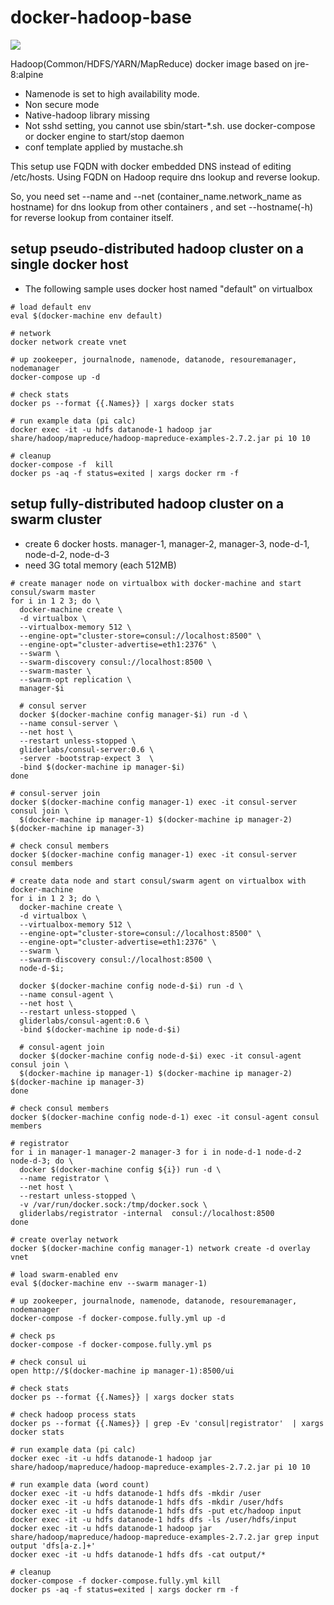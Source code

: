 # docker-hadoop-base

[![](https://imagelayers.io/badge/smizy/hadoop-base:2.7.2-alpine.svg)](https://imagelayers.io/?images=smizy/hadoop-base:2.7.2-alpine 'Get your own badge on imagelayers.io')

Hadoop(Common/HDFS/YARN/MapReduce) docker image based on jre-8:alpine

* Namenode is set to high availability mode.
* Non secure mode
* Native-hadoop library missing
* Not sshd setting, you cannot use sbin/start-*.sh. use docker-compose or docker engine to start/stop daemon 
* conf template applied by mustache.sh

This setup use FQDN with docker embedded DNS instead of editing /etc/hosts. 
Using FQDN on Hadoop require dns lookup and reverse lookup. 

So, you need set --name and --net (container_name.network_name as hostname) for dns lookup from other containers 
, and set --hostname(-h) for reverse lookup from container itself.


## setup pseudo-distributed hadoop cluster on a single docker host  

* The following sample uses docker host named "default" on virtualbox

```
# load default env
eval $(docker-machine env default)

# network 
docker network create vnet

# up zookeeper, journalnode, namenode, datanode, resouremanager, nodemanager
docker-compose up -d

# check stats
docker ps --format {{.Names}} | xargs docker stats

# run example data (pi calc)
docker exec -it -u hdfs datanode-1 hadoop jar share/hadoop/mapreduce/hadoop-mapreduce-examples-2.7.2.jar pi 10 10

# cleanup  
docker-compose -f  kill
docker ps -aq -f status=exited | xargs docker rm -f

```


## setup fully-distributed hadoop cluster on a swarm cluster 

* create 6 docker hosts. manager-1, manager-2, manager-3, node-d-1, node-d-2, node-d-3
* need 3G total memory (each 512MB)

  
```
# create manager node on virtualbox with docker-machine and start consul/swarm master
for i in 1 2 3; do \
  docker-machine create \
  -d virtualbox \
  --virtualbox-memory 512 \
  --engine-opt="cluster-store=consul://localhost:8500" \
  --engine-opt="cluster-advertise=eth1:2376" \
  --swarm \
  --swarm-discovery consul://localhost:8500 \
  --swarm-master \
  --swarm-opt replication \
  manager-$i 
  
  # consul server 
  docker $(docker-machine config manager-$i) run -d \
  --name consul-server \
  --net host \
  --restart unless-stopped \
  gliderlabs/consul-server:0.6 \
  -server -bootstrap-expect 3  \
  -bind $(docker-machine ip manager-$i) 
done

# consul-server join
docker $(docker-machine config manager-1) exec -it consul-server consul join \
  $(docker-machine ip manager-1) $(docker-machine ip manager-2) $(docker-machine ip manager-3)

# check consul members 
docker $(docker-machine config manager-1) exec -it consul-server consul members

# create data node and start consul/swarm agent on virtualbox with docker-machine
for i in 1 2 3; do \
  docker-machine create \
  -d virtualbox \
  --virtualbox-memory 512 \
  --engine-opt="cluster-store=consul://localhost:8500" \
  --engine-opt="cluster-advertise=eth1:2376" \
  --swarm \
  --swarm-discovery consul://localhost:8500 \
  node-d-$i; 
  
  docker $(docker-machine config node-d-$i) run -d \
  --name consul-agent \
  --net host \
  --restart unless-stopped \
  gliderlabs/consul-agent:0.6 \
  -bind $(docker-machine ip node-d-$i)
  
  # consul-agent join
  docker $(docker-machine config node-d-$i) exec -it consul-agent consul join \
  $(docker-machine ip manager-1) $(docker-machine ip manager-2) $(docker-machine ip manager-3)    
done

# check consul members 
docker $(docker-machine config node-d-1) exec -it consul-agent consul members
 
# registrator
for i in manager-1 manager-2 manager-3 for i in node-d-1 node-d-2 node-d-3; do \
  docker $(docker-machine config ${i}) run -d \
  --name registrator \
  --net host \
  --restart unless-stopped \
  -v /var/run/docker.sock:/tmp/docker.sock \
  gliderlabs/registrator -internal  consul://localhost:8500 
done 

# create overlay network
docker $(docker-machine config manager-1) network create -d overlay vnet

# load swarm-enabled env
eval $(docker-machine env --swarm manager-1)

# up zookeeper, journalnode, namenode, datanode, resouremanager, nodemanager
docker-compose -f docker-compose.fully.yml up -d

# check ps
docker-compose -f docker-compose.fully.yml ps

# check consul ui
open http://$(docker-machine ip manager-1):8500/ui
 
# check stats
docker ps --format {{.Names}} | xargs docker stats

# check hadoop process stats
docker ps --format {{.Names}} | grep -Ev 'consul|registrator'  | xargs docker stats
  
# run example data (pi calc)
docker exec -it -u hdfs datanode-1 hadoop jar share/hadoop/mapreduce/hadoop-mapreduce-examples-2.7.2.jar pi 10 10

# run example data (word count)
docker exec -it -u hdfs datanode-1 hdfs dfs -mkdir /user 
docker exec -it -u hdfs datanode-1 hdfs dfs -mkdir /user/hdfs
docker exec -it -u hdfs datanode-1 hdfs dfs -put etc/hadoop input
docker exec -it -u hdfs datanode-1 hdfs dfs -ls /user/hdfs/input
docker exec -it -u hdfs datanode-1 hadoop jar share/hadoop/mapreduce/hadoop-mapreduce-examples-2.7.2.jar grep input output 'dfs[a-z.]+'
docker exec -it -u hdfs datanode-1 hdfs dfs -cat output/*

# cleanup  
docker-compose -f docker-compose.fully.yml kill
docker ps -aq -f status=exited | xargs docker rm -f 

```